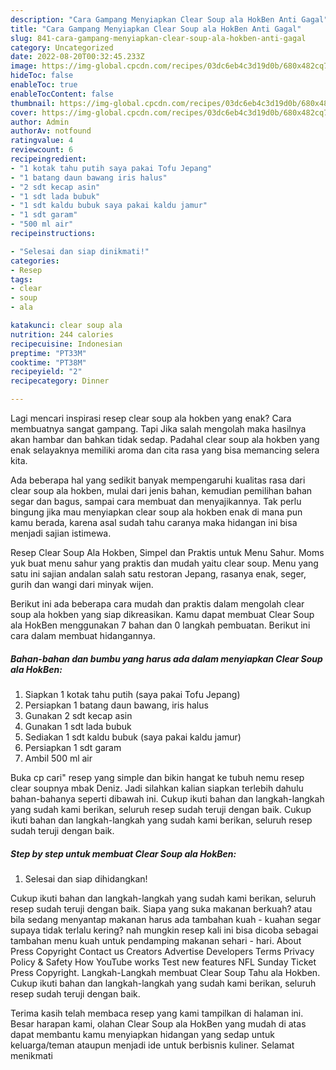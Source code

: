 ```yaml
---
description: "Cara Gampang Menyiapkan Clear Soup ala HokBen Anti Gagal"
title: "Cara Gampang Menyiapkan Clear Soup ala HokBen Anti Gagal"
slug: 841-cara-gampang-menyiapkan-clear-soup-ala-hokben-anti-gagal
category: Uncategorized
date: 2022-08-20T00:32:45.233Z
image: https://img-global.cpcdn.com/recipes/03dc6eb4c3d19d0b/680x482cq70/clear-soup-ala-hokben-foto-resep-utama.jpg
hideToc: false
enableToc: true
enableTocContent: false
thumbnail: https://img-global.cpcdn.com/recipes/03dc6eb4c3d19d0b/680x482cq70/clear-soup-ala-hokben-foto-resep-utama.jpg
cover: https://img-global.cpcdn.com/recipes/03dc6eb4c3d19d0b/680x482cq70/clear-soup-ala-hokben-foto-resep-utama.jpg
author: Admin
authorAv: notfound
ratingvalue: 4
reviewcount: 6
recipeingredient:
- "1 kotak tahu putih saya pakai Tofu Jepang"
- "1 batang daun bawang iris halus"
- "2 sdt kecap asin"
- "1 sdt lada bubuk"
- "1 sdt kaldu bubuk saya pakai kaldu jamur"
- "1 sdt garam"
- "500 ml air"
recipeinstructions:

- "Selesai dan siap dinikmati!"
categories:
- Resep
tags:
- clear
- soup
- ala

katakunci: clear soup ala 
nutrition: 244 calories
recipecuisine: Indonesian
preptime: "PT33M"
cooktime: "PT38M"
recipeyield: "2"
recipecategory: Dinner

---
```



Lagi mencari inspirasi resep clear soup ala hokben yang enak? Cara membuatnya sangat gampang. Tapi Jika salah mengolah maka hasilnya akan hambar dan bahkan tidak sedap. Padahal clear soup ala hokben yang enak selayaknya memiliki aroma dan cita rasa yang bisa memancing selera kita.


Ada beberapa hal yang sedikit banyak mempengaruhi kualitas rasa dari clear soup ala hokben, mulai dari jenis bahan, kemudian pemilihan bahan segar dan bagus, sampai cara membuat dan menyajikannya. Tak perlu bingung jika mau menyiapkan clear soup ala hokben enak di mana pun kamu berada, karena asal sudah tahu caranya maka hidangan ini bisa menjadi sajian istimewa.

Resep Clear Soup Ala Hokben, Simpel dan Praktis untuk Menu Sahur. Moms yuk buat menu sahur yang praktis dan mudah yaitu clear soup. Menu yang satu ini sajian andalan salah satu restoran Jepang, rasanya enak, seger, gurih dan wangi dari minyak wijen.


Berikut ini ada beberapa cara mudah dan praktis dalam mengolah clear soup ala hokben yang siap dikreasikan. Kamu dapat membuat Clear Soup ala HokBen menggunakan 7 bahan dan 0 langkah pembuatan. Berikut ini cara dalam membuat hidangannya.

<!--inarticleads1-->

##### Bahan-bahan dan bumbu yang harus ada dalam menyiapkan Clear Soup ala HokBen:

1. Siapkan 1 kotak tahu putih (saya pakai Tofu Jepang)
1. Persiapkan 1 batang daun bawang, iris halus
1. Gunakan 2 sdt kecap asin
1. Gunakan 1 sdt lada bubuk
1. Sediakan 1 sdt kaldu bubuk (saya pakai kaldu jamur)
1. Persiapkan 1 sdt garam
1. Ambil 500 ml air


Buka cp cari&#34; resep yang simple dan bikin hangat ke tubuh nemu resep clear soupnya mbak Deniz. Jadi silahkan kalian siapkan terlebih dahulu bahan-bahanya seperti dibawah ini. Cukup ikuti bahan dan langkah-langkah yang sudah kami berikan, seluruh resep sudah teruji dengan baik. Cukup ikuti bahan dan langkah-langkah yang sudah kami berikan, seluruh resep sudah teruji dengan baik. 

<!--inarticleads2-->

##### Step by step untuk membuat Clear Soup ala HokBen:


1. Selesai dan siap dihidangkan!

Cukup ikuti bahan dan langkah-langkah yang sudah kami berikan, seluruh resep sudah teruji dengan baik. Siapa yang suka makanan berkuah? atau bila sedang menyantap makanan harus ada tambahan kuah - kuahan segar supaya tidak terlalu kering? nah mungkin resep kali ini bisa dicoba sebagai tambahan menu kuah untuk pendamping makanan sehari - hari. About Press Copyright Contact us Creators Advertise Developers Terms Privacy Policy &amp; Safety How YouTube works Test new features NFL Sunday Ticket Press Copyright. Langkah-Langkah membuat Clear Soup Tahu ala Hokben. Cukup ikuti bahan dan langkah-langkah yang sudah kami berikan, seluruh resep sudah teruji dengan baik. 

Terima kasih telah membaca resep yang kami tampilkan di halaman ini. Besar harapan kami, olahan Clear Soup ala HokBen yang mudah di atas dapat membantu kamu menyiapkan hidangan yang sedap untuk keluarga/teman ataupun menjadi ide untuk berbisnis kuliner. Selamat menikmati
